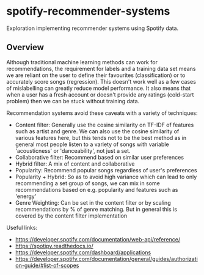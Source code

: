 # spotify-recommender-systems
Exploration implementing recommender systems using Spotify data.

## Overview

Although traditional machine learning methods can work for recommendations, the requirement for labels and a training 
data set means we are reliant on the user to define their favourites (classification) or to accurately score songs 
(regression). This doesn't work well as a few cases of mislabelling can greatly reduce model performance. It also means
that when a user has a fresh account or doesn't provide any ratings (cold-start problem) then we can be stuck without training data. 

Recommendation systems avoid these caveats with a variety of techniques:

- Content filter: Generally use the cosine similarity on TF-IDF of features such as artist and genre.
We can also use the cosine similarity of various features here, but this tends not to be the best method
as in general most people listen to a variety of songs with variable 'acousticness' or 'danceability', not just 
a set.
- Collaborative filter: Recommend based on similar user preferences
- Hybrid filter: A mix of content and collaborative
- Popularity: Recommend popular songs regardless of user's preferences
- Popularity + Hybrid: So as to avoid high variance which can lead to only recommending a set group of 
songs, we can mix in some recommendations based on e.g. popularity and features such as 'energy'
- Genre Weighting: Can be set in the content filter or by scaling recommendations by % of genre matching. But in general 
this is covered by the content filter implementation

Useful links:

- https://developer.spotify.com/documentation/web-api/reference/
- https://spotipy.readthedocs.io/
- https://developer.spotify.com/dashboard/applications
- https://developer.spotify.com/documentation/general/guides/authorization-guide/#list-of-scopes
